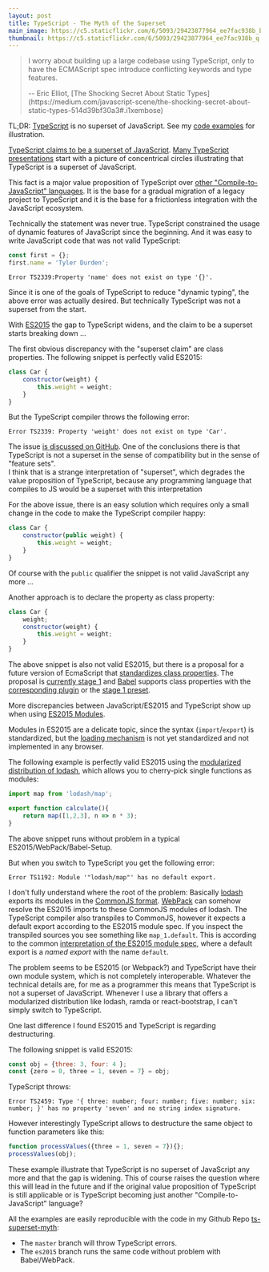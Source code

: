 ```yaml
---
layout: post
title: TypeScript - The Myth of the Superset  
main_image: https://c5.staticflickr.com/6/5093/29423877964_ee7fac938b_b.jpg
thumbnail: https://c5.staticflickr.com/6/5093/29423877964_ee7fac938b_q.jpg
---
```

> I worry about building up a large codebase using TypeScript, only to have the ECMAScript spec introduce conflicting keywords and type features.
> <p>-- Eric Elliot, [The Shocking Secret About Static Types](https://medium.com/javascript-scene/the-shocking-secret-about-static-types-514d39bf30a3#.i1xembose)</p>


TL;DR: [TypeScript](http://www.typescriptlang.org/) is no superset of JavaScript. See my [code examples](https://github.com/jbandi/ts-superset-myth) for illustration.


[TypeScript claims to be a superset of JavaScript](http://www.typescriptlang.org/). [Many ](https://www.ng-book.com/2/p/TypeScript/) [TypeScript](https://johnpapa.net/es5-es2015-typescript/) [presentations](https://docs.google.com/presentation/d/1hr2IM-8G-0RzpB-WY8pLHvxqNggKPzUO0KvEv1IKPws/edit#slide=id.g3e58cc2be_311) start with a picture of concentrical circles illustrating that TypeScript is a superset of JavaScript.

This fact is a major value proposition of TypeScript over [other "Compile-to-JavaScript" languages](https://github.com/jashkenas/coffeescript/wiki/list-of-languages-that-compile-to-js). It is the base for a gradual migration of a legacy project to TypeScript and it is the base for a frictionless integration with the JavaScript ecosystem.

Technically the statement was never true. TypeScript constrained the usage of dynamic features of JavaScript since the beginning. And it was easy to write JavaScript code that was not valid TypeScript:

```javascript
const first = {};
first.name = 'Tyler Durden';
```
```
Error TS2339:Property 'name' does not exist on type '{}'.
```

Since it is one of the goals of TypeScript to reduce "dynamic typing", the above error was actually desired. But technically TypeScript was not a superset from the start.

With [ES2015](https://babeljs.io/docs/learn-es2015/) the gap to TypeScript widens, and the claim to be a superset starts breaking down ...

The first obvious discrepancy with the "superset claim" are class properties. The following snippet is perfectly valid ES2015:

```javascript
class Car {
    constructor(weight) {
        this.weight = weight;
    }
}
```

But the TypeScript compiler throws the following error:

```
Error TS2339: Property 'weight' does not exist on type 'Car'.
```

The issue [is discussed on GitHub](https://github.com/Microsoft/TypeScript/issues/2606). One of the conclusions there is that TypeScript is not a superset in the sense of compatibility but in the sense of "feature sets".  
I think that is a strange interpretation of "superset", which degrades the value proposition of TypeScript, because any programming language that compiles to JS would be a superset with this interpretation

For the above issue, there is an easy solution which requires only a small change in the code to make the TypeScript compiler happy:

```javascript
class Car {
    constructor(public weight) {
        this.weight = weight;
    }
}
```
Of course with the `public` qualifier the snippet is not valid JavaScript any more ...

Another approach is to declare the property as class property:

```javascript
class Car {
    weight;
    constructor(weight) {
        this.weight = weight;
    }
}
```
The above snippet is also not valid ES2015, but there is a proposal for a future version of EcmaScript that [standardizes class properties](https://github.com/jeffmo/es-class-fields-and-static-properties). The proposal is [currently stage 1](https://github.com/tc39/proposals) and [Babel](http://babeljs.io/) supports class properties with the [corresponding plugin](http://babeljs.io/docs/plugins/transform-class-properties/) or the [stage 1 preset](http://babeljs.io/docs/plugins/preset-stage-1/).

More discrepancies between JavaScript/ES2015 and TypeScript show up when using [ES2015 Modules](https://developer.mozilla.org/en-US/docs/Web/JavaScript/Reference/Statements/import).

Modules in ES2015 are a delicate topic, since the syntax (`import`/`export`) is standardized, but the [loading mechanism](https://whatwg.github.io/loader/) is not yet standardized and not implemented in any browser.

The following example is perfectly valid ES2015 using the [modularized distribution of lodash](https://github.com/lodash/lodash/releases/tag/3.0.0), which allows you to cherry-pick single functions as modules:

```javascript
import map from 'lodash/map';

export function calculate(){
    return map([1,2,3], n => n * 3);
}
```
The above snippet runs without problem in a typical ES2015/WebPack/Babel-Setup.

But when you switch to TypeScript you get the following error:

```
Error TS1192: Module '"lodash/map"' has no default export.
```

I don't fully understand where the root of the problem: Basically [lodash](https://www.npmjs.com/package/lodash) exports its modules in the [CommonJS format](https://en.wikipedia.org/wiki/CommonJS). [WebPack](http://webpack.js.org/) can somehow resolve the ES2015 imports to these CommonJS modules of lodash.
The TypeScript compiler also transpiles to CommonJS, however it expects a default export according to the ES2015 module spec. If you inspect the transpiled sources you see something like `map_1.default`. This is according to the common [interpretation of the ES2015 module spec](http://www.2ality.com/2014/09/es6-modules-final.html), where a default export is a *named export* with the name `default`.

The problem seems to be ES2015 (or Webpack?) and TypeScript have their own module system, which is not completely interoperable. Whatever the technical details are, for me as a programmer this means that TypeScript is not a superset of JavaScript. Whenever I use a library that offers a modularized distribution like lodash, ramda or react-bootstrap, I can't simply switch to TypeScript.

One last difference I found ES2015 and TypeScript is regarding destructuring.

The following snippet is valid ES2015:

```javascript
const obj = {three: 3, four: 4 };
const {zero = 0, three = 1, seven = 7} = obj;
```
TypeScript throws:
```
Error TS2459: Type '{ three: number; four: number; five: number; six: number; }' has no property 'seven' and no string index signature.
```
However interestingly TypeScript allows to destructure the same object to function parameters like this:

```javascript
function processValues({three = 1, seven = 7}){};
processValues(obj);
```

These example illustrate that TypeScript is no superset of JavaScript any more and that the gap is widening. This of course raises the question where this will lead in the future and if the original value proposition of TypeScript is still applicable or is TypeScript becoming just another "Compile-to-JavaScript" language?

All the examples are easily reproducible with the code in my Github Repo [ts-superset-myth](https://github.com/jbandi/ts-superset-myth):

- The `master` branch will throw TypeScript errors.
- The `es2015` branch runs the same code without problem with Babel/WebPack.
